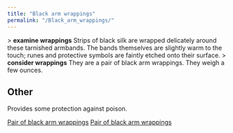 ```yaml
---
title: "Black arm wrappings"
permalink: "/Black_arm_wrappings/"
---
```


\> **examine wrappings**
Strips of black silk are wrapped delicately around these tarnished
armbands.
The bands themselves are slightly warm to the touch; runes and
protective
symbols are faintly etched onto their surface.
\> **consider wrappings**
They are a pair of black arm wrappings.
They weigh a few ounces.

## Other

Provides some protection against poison.

[Pair of black arm wrappings](Category:_Cloth_equipment "wikilink")
[Pair of black arm wrappings](Category:Arms_items "wikilink")